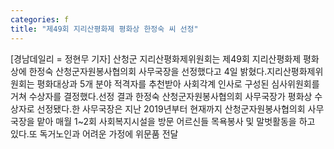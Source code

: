 ```yaml
---
categories: f
title: "제49회 지리산평화제 평화상 한정숙 씨 선정"
---
```

[경남데일리 = 정현무 기자] 산청군 지리산평화제위원회는 제49회 지리산평화제 평화상에 한정숙 산청군자원봉사협의회 사무국장을 선정했다고 4일 밝혔다.지리산평화제위원회는 평화대상과 5개 분야 적격자를 추천받아 사회각계 인사로 구성된 심사위원회를 거쳐 수상자를 결정했다.선정 결과 한정숙 산청군자원봉사협의회 사무국장가 평화상 수상자로 선정됐다.한 사무국장은 지난 2019년부터 현재까지 산청군자원봉사협의회 사무국장을 맡아 매월 1~2회 사회복지시설을 방문 어르신들 목욕봉사 및 말벗활동을 하고 있다.또 독거노인과 어려운 가정에 위문품 전달